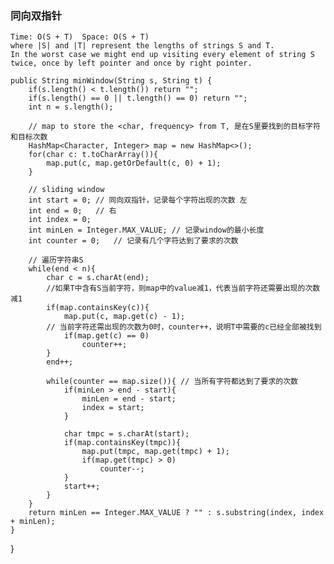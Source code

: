 ### 同向双指针
    Time: O(S + T)  Space: O(S + T)
    where |S| and |T| represent the lengths of strings S and T. 
    In the worst case we might end up visiting every element of string S twice, once by left pointer and once by right pointer.
     
    public String minWindow(String s, String t) {
        if(s.length() < t.length()) return "";
        if(s.length() == 0 || t.length() == 0) return "";
        int n = s.length();
        
        // map to store the <char, frequency> from T, 是在S里要找到的目标字符和目标次数
        HashMap<Character, Integer> map = new HashMap<>();
        for(char c: t.toCharArray()){
            map.put(c, map.getOrDefault(c, 0) + 1);
        }
        
        // sliding window
        int start = 0; // 同向双指针，记录每个字符出现的次数 左
        int end = 0;   // 右
        int index = 0;
        int minLen = Integer.MAX_VALUE; // 记录window的最小长度
        int counter = 0;   // 记录有几个字符达到了要求的次数
        
        // 遍历字符串S
        while(end < n){
            char c = s.charAt(end);
            //如果T中含有S当前字符，则map中的value减1，代表当前字符还需要出现的次数减1
            if(map.containsKey(c)){
                map.put(c, map.get(c) - 1);
            // 当前字符还需出现的次数为0时，counter++，说明T中需要的c已经全部被找到
                if(map.get(c) == 0)
                    counter++;
            }
            end++;
            
            while(counter == map.size()){ // 当所有字符都达到了要求的次数
                if(minLen > end - start){
                    minLen = end - start;
                    index = start;
                }
                
                char tmpc = s.charAt(start);
                if(map.containsKey(tmpc)){
                    map.put(tmpc, map.get(tmpc) + 1);
                    if(map.get(tmpc) > 0)
                        counter--;
                }
                start++;
            }
        }
        return minLen == Integer.MAX_VALUE ? "" : s.substring(index, index + minLen);
    }
}

